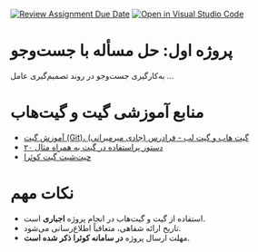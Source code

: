 [![Review Assignment Due Date](https://classroom.github.com/assets/deadline-readme-button-24ddc0f5d75046c5622901739e7c5dd533143b0c8e959d652212380cedb1ea36.svg)](https://classroom.github.com/a/OFRG0NQR)
[![Open in Visual Studio Code](https://classroom.github.com/assets/open-in-vscode-718a45dd9cf7e7f842a935f5ebbe5719a5e09af4491e668f4dbf3b35d5cca122.svg)](https://classroom.github.com/online_ide?assignment_repo_id=12622262&assignment_repo_type=AssignmentRepo)
# پروژه اول: حل مسأله با جست‌وجو
به‌کارگیری جست‌وجو در روند تصميم‌گيری عامل ...

# منابع آموزشی گیت و گیت‌هاب
- [آموزش گیت (Git)، گیت هاب و گیت لب - فرادرس (جادی میرمیرانی)](https://faradars.org/courses/fvgit9609-git-github-gitlab)
- [۲۰ دستور پراستفاده در گیت به همراه مثال](https://dzone.com/articles/top-20-git-commands-with-examples)
- [چیت‌شیت گیت کوئرا](https://quera.org/college/cheatsheet/git)

# نکات مهم
- استفاده از گیت و گیت‌هاب در انجام پروژه **اجباری** است.
- تاریخ ارائه شفاهی، متعاقباً اطلاع‌رسانی می‌شود.
- مهلت ارسال پروژه **در سامانه کوئرا ذکر شده است**.
